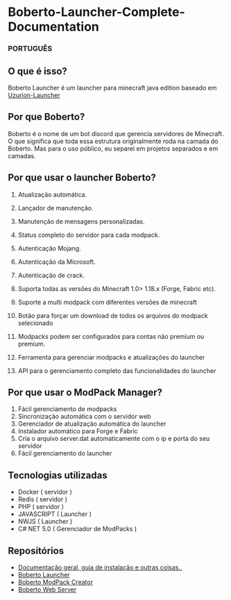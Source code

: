 # Boberto-Launcher-Complete-Documentation

### PORTUGUÊS

## O que é isso? 

Boberto Launcher é um launcher para minecraft java edition baseado em [Uzurion-Launcher](https://github.com/luuxis/Uzurion-Launcher)

## Por que Boberto?

Boberto é o nome de um bot discord que gerencia servidores de Minecraft. O que significa que toda essa estrutura originalmente roda na camada do Boberto. Mas para o uso público, eu separei em projetos separados e em camadas.

## Por que usar o launcher Boberto?

1. Atualização automática.

2. Lançador de manutenção.

3. Manutenção de mensagens personalizadas.

4. Status completo do servidor para cada modpack.

5. Autenticação Mojang.

6. Autenticação da Microsoft.

7. Autenticação de crack.

8. Suporta todas as versões do Minecraft 1.0> 1.18.x (Forge, Fabric etc).

9. Suporte a multi modpack com diferentes versões de minecraft

10. Botão para forçar um download de todos os arquivos do modpack selecionado

11. Modpacks podem ser configurados para contas não premium ou premium.

12. Ferramenta para gerenciar modpacks e atualizações do launcher

13. API para o gerenciamento completo das funcionalidades do launcher

## Por que usar o ModPack Manager?

1. Fácil gerenciamento de modpacks
2. Sincronização automática com o servidor web
3. Gerenciador de atualização automática do launcher
4. Instalador automático para Forge e Fabric
5. Cria o arquivo server.dat automaticamente com o ip e porta do seu servidor
6. Fácil gerenciamento do launcher

## Tecnologias utilizadas

* Docker ( servidor )
* Redis ( servidor )
* PHP ( servidor ) 
* JAVASCRIPT ( Launcher )
* NWJS ( Launcher )
* C# NET 5.0 ( Gerenciador de ModPacks )

## Repositórios


* [Documentação geral, guia de instalação e outras coisas.. ](https://github.com/brutalzinn/Boberto-Launcher-Complete-Documentation)
* [Boberto Launcher](https://github.com/brutalzinn/boberto-minecraft-launcher)
* [Boberto ModPack Creator](https://github.com/brutalzinn/CriadorDeMods)
* [Boberto Web Server](https://github.com/brutalzinn/boberto-launcher-web)